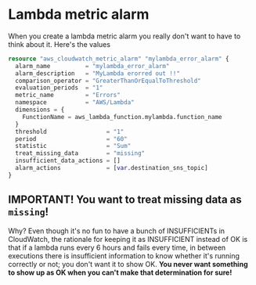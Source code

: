 # Lambda metric alarm

When you create a lambda metric alarm you really don't want to have to think about it. Here's the values

```terraform
resource "aws_cloudwatch_metric_alarm" "mylambda_error_alarm" {
  alarm_name          = "mylambda_error_alarm"
  alarm_description   = "MyLambda erorred out !!"
  comparison_operator = "GreaterThanOrEqualToThreshold"
  evaluation_periods  = "1"
  metric_name         = "Errors"
  namespace           = "AWS/Lambda"
  dimensions = {
    FunctionName = aws_lambda_function.mylambda.function_name
  }
  threshold                 = "1"
  period                    = "60"
  statistic                 = "Sum"
  treat_missing_data        = "missing"
  insufficient_data_actions = []
  alarm_actions             = [var.destination_sns_topic]
}
```

## IMPORTANT! You want to treat missing data as `missing`!

Why? Even though it's no fun to have a bunch of INSUFFICIENTs in CloudWatch, the rationale for keeping it as INSUFFICIENT instead of OK is that if a lambda runs every 6 hours and fails every time, in between executions there is insufficient information to know whether it's running correctly or not; you don't want it to show OK. **You never want something to show up as OK when you can't make that determination for sure!**
